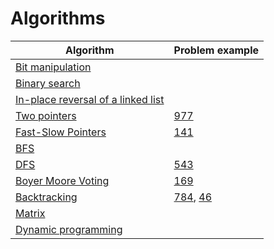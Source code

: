 # Algorithms
| Algorithm  | Problem example  |
|---|---|
| [Bit manipulation](#)  |  |
| [Binary search](#)  |  |
| [In-place reversal of a linked list](#)  |  |
| [Two pointers](https://github.com/Protonko/Algorithms/blob/master/algorithms/two-pointers.md)  | [977](https://leetcode.com/problems/squares-of-a-sorted-array/)  |
| [Fast-Slow Pointers](https://github.com/Protonko/Algorithms/blob/master/algorithms/fast-slow-pointers.md)  | [141](https://leetcode.com/problems/linked-list-cycle/)  |
| [BFS](#)  |  |
| [DFS](https://github.com/Protonko/Algorithms/blob/master/algorithms/dfs.md)  | [543](https://leetcode.com/problems/diameter-of-binary-tree/)  |
| [Boyer Moore Voting](https://github.com/Protonko/Algorithms/blob/master/algorithms/boyer-moore-voting.md)  | [169](https://leetcode.com/problems/majority-element/)  |
| [Backtracking](https://github.com/Protonko/Algorithms/blob/master/algorithms/backtracking.md)  | [784](https://leetcode.com/problems/letter-case-permutation/), [46](https://leetcode.com/problems/permutations/)  |
| [Matrix](#)  |  |
| [Dynamic programming](#)  |  |
